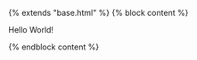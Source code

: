 {% extends "base.html" %}
{% block content %}
  <html>
    <body>
      <p>Hello World!</p>
    </body>
  <html>
{% endblock content %}
